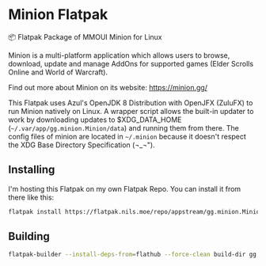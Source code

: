 # Minion Flatpak

📦 Flatpak Package of MMOUI Minion for Linux

Minion is a multi-platform application which allows users to browse, download, update and manage AddOns for supported games (Elder Scrolls Online and World of Warcraft).

Find out more about Minion on its website: <https://minion.gg/>

This Flatpak uses Azul's OpenJDK 8 Distribution with OpenJFX (ZuluFX) to run Minion natively on Linux.
A wrapper script allows the built-in updater to work by downloading updates to $XDG_DATA_HOME (`~/.var/app/gg.minion.Minion/data`) and running them from there.
The config files of minion are located in `~/.minion` because it doesn't respect the XDG Base Directory Specification (¬_¬").

## Installing

I'm hosting this Flatpak on my own Flatpak Repo. You can install it from there like this:

```bash
flatpak install https://flatpak.nils.moe/repo/appstream/gg.minion.Minion.flatpakref
```

## Building

```bash
flatpak-builder --install-deps-from=flathub --force-clean build-dir gg.minion.Minion.yml
```
